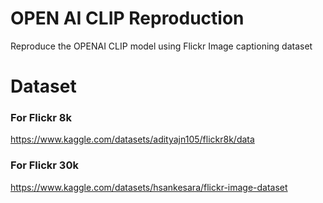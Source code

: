 # OPEN AI CLIP Reproduction
Reproduce the OPENAI CLIP model using Flickr Image captioning dataset

# Dataset
### For Flickr 8k
https://www.kaggle.com/datasets/adityajn105/flickr8k/data
### For Flickr 30k
https://www.kaggle.com/datasets/hsankesara/flickr-image-dataset